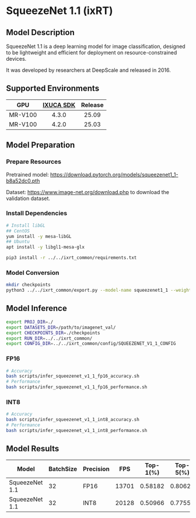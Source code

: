 # SqueezeNet 1.1 (ixRT)

## Model Description

SqueezeNet 1.1 is a deep learning model for image classification, designed to be lightweight and efficient for deployment on resource-constrained devices.

It was developed by researchers at DeepScale and released in 2016.

## Supported Environments

| GPU    | [IXUCA SDK](https://gitee.com/deep-spark/deepspark#%E5%A4%A9%E6%95%B0%E6%99%BA%E7%AE%97%E8%BD%AF%E4%BB%B6%E6%A0%88-ixuca) | Release |
| :----: | :----: | :----: |
| MR-V100 | 4.3.0 | 25.09 |
| MR-V100 | 4.2.0 | 25.03 |

## Model Preparation

### Prepare Resources

Pretrained model: <https://download.pytorch.org/models/squeezenet1_1-b8a52dc0.pth>

Dataset: <https://www.image-net.org/download.php> to download the validation dataset.

### Install Dependencies

```bash
# Install libGL
## CentOS
yum install -y mesa-libGL
## Ubuntu
apt install -y libgl1-mesa-glx

pip3 install -r ../../ixrt_common/requirements.txt
```

### Model Conversion

```bash
mkdir checkpoints
python3 ../../ixrt_common/export.py --model-name squeezenet1_1 --weight squeezenet1_1-b8a52dc0.pth --output checkpoints/squeezenet_v1_1.onnx
```

## Model Inference

```bash
export PROJ_DIR=./
export DATASETS_DIR=/path/to/imagenet_val/
export CHECKPOINTS_DIR=./checkpoints
export RUN_DIR=../../ixrt_common/
export CONFIG_DIR=../../ixrt_common/config/SQUEEZENET_V1_1_CONFIG

```

### FP16

```bash
# Accuracy
bash scripts/infer_squeezenet_v1_1_fp16_accuracy.sh
# Performance
bash scripts/infer_squeezenet_v1_1_fp16_performance.sh
```

### INT8

```bash
# Accuracy
bash scripts/infer_squeezenet_v1_1_int8_accuracy.sh
# Performance
bash scripts/infer_squeezenet_v1_1_int8_performance.sh
```

## Model Results

| Model          | BatchSize | Precision | FPS   | Top-1(%) | Top-5(%) |
| -------------- | --------- | --------- | ----- | -------- | -------- |
| SqueezeNet 1.1 | 32        | FP16      | 13701 | 0.58182  | 0.80622  |
| SqueezeNet 1.1 | 32        | INT8      | 20128 | 0.50966  | 0.77552  |
